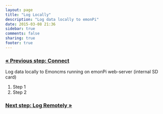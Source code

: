```yaml
---
layout: page
title: "Log Locally"
description: "Log data locally to emonPi"
date: 2015-03-08 21:36
sidebar: true
comments: false
sharing: true
footer: true
---
```


### [&laquo; Previous step: Connect](/getting-started/connect/)

Log data locally to Emoncms running on emonPi web-server (internal SD card)

  1. Step 1
  2. Step 2

### [Next step: Log Remotely &raquo;](/getting-started/remote/)

